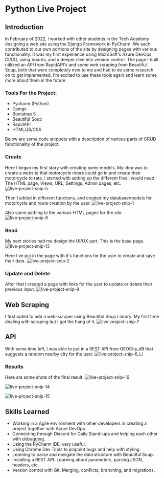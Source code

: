 # Python Live Project 

## Introduction
In February of 2022, I worked with other students in the Tech Academy designing a web site using the Django Framework in PyCharm. We each contributed to our own portions of the site by designing pages with various functionality. It was my first experience using MicroSoft's Azure DevOps, CI/CD, using boards, and a deeper dive into version control. The page I built utilized an API from RapidAPI's and some web scraping from Beautiful Soup, both that were completely new to me and had to do some research on to get implemented. I'm excited to use these tools again and learn some more about them in the future.

### Tools For the Project:
* Pycharm (Python)
* Django
* Bootstrap 5
* Beautiful Soup
* RapidAPI
* HTML/JS/CSS

Below are some code snippets with a description of various parts of CRUD functionality of the project:

### Create
Here I began my first story with creating some models. My idea was to create a website that motorcycle riders could go in and create their motorcycle to rate. I started with setting up the different files i would need. The HTML page, Views, URL, Settings, Admin pages, etc.
![live-project-snip-5](https://user-images.githubusercontent.com/92751822/153731600-baf92e22-3403-4ac5-8fce-ea06efd81759.png)

Then I added in different functions, and created my database/models for motorcycle and route creation by the user.
![live-project-snip-1](https://user-images.githubusercontent.com/92751822/153731580-d7380e23-fd01-426c-a1d7-cd36d8c3fe6a.png)

Also some pathing to the various HTML pages for the site.
![live-project-snip-8](https://user-images.githubusercontent.com/92751822/153731651-13ebd3d9-63ed-4821-9c3b-cd70969516c1.png)

### Read
My next stories had me design the UI/UX part. This is the base page.
![live-project-snip-13](https://user-images.githubusercontent.com/92751822/153731737-dc93c41b-1842-4012-abd7-793255cd913f.png)

Here I've put in the page with it's functions for the user to create and save their data.
![live-project-snip-2](https://user-images.githubusercontent.com/92751822/153731678-aea5ca64-879b-44d2-ab2b-b62785827d19.png)


### Update and Delete
After that I created a page with links for the user to update or delete their previous input.
![live-project-snip-9](https://user-images.githubusercontent.com/92751822/153731691-94eb3639-1495-4103-8aa3-db681c93d4c4.png)

## Web Scraping
I first opted to add a web-scraper using Beautiful Soup Library. My first time dealing with scraping but i got the hang of it.
![live-project-snip-7](https://user-images.githubusercontent.com/92751822/153731643-b5f69f05-9f21-4c7d-86ab-0e4a012231e5.png)

## API
With some time left, I was able to put in a REST API from GEOCity_dB that suggests a random nearby city for the user. 
![live-project-snip-6_LI](https://user-images.githubusercontent.com/92751822/153731635-5d240170-4338-42f8-8666-df9854c84d20.jpg)

### Results
Here are some shots of the final result.
![live-project-snip-16](https://user-images.githubusercontent.com/92751822/153731855-9e28fe74-35b5-44f0-a999-0f9f5bf230d4.png)


![live-project-snip-14](https://user-images.githubusercontent.com/92751822/153731802-40acf9c5-db38-46f2-bb38-b22f89ef174e.png)


![live-project-snip-15](https://user-images.githubusercontent.com/92751822/153731828-3ef9a64e-827c-4168-9ad5-c373e7a93f57.png)

## Skills Learned
- Working in a Agile environment with other developers in creating a project together with Azure DevOps.
- Connecting through Discord for Daily Stand-ups and helping each other with debugging.
- Using the PyCharm IDE, very useful.
- Using Chrome Dev Tools to pinpoint bugs and help with styling.
- Learning to parse and navigate the data structure with Beautiful Soup.
- Installing a REST API. Learning about parameters, parsing JSON, headers, etc. 
- Version control with Git. Merging, conflicts, branching, and migrations.
